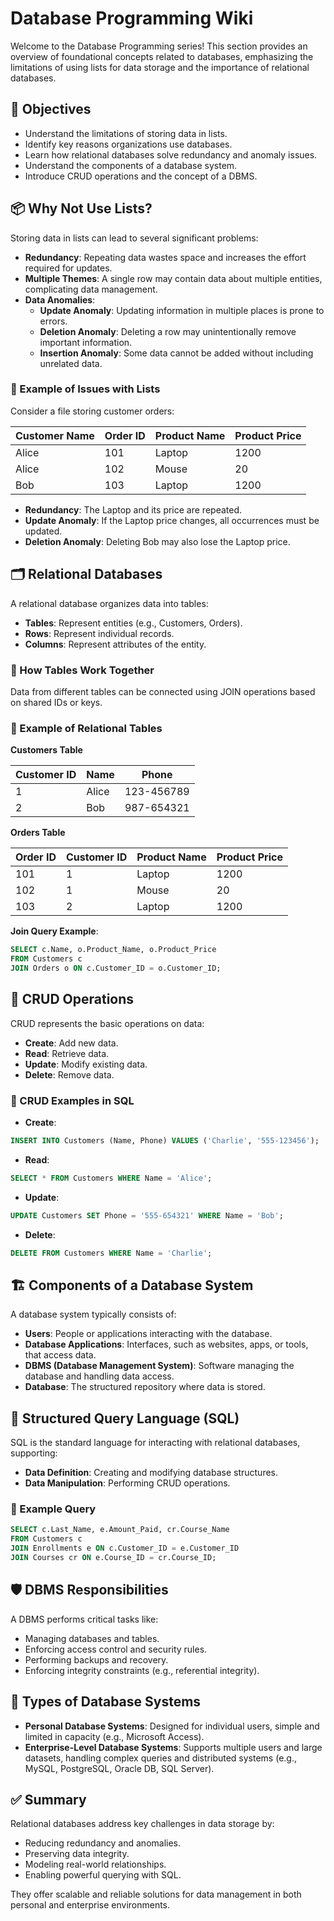 # Database Programming Wiki

Welcome to the Database Programming series! This section provides an overview of foundational concepts related to databases, emphasizing the limitations of using lists for data storage and the importance of relational databases.

## 🎯 Objectives
- Understand the limitations of storing data in lists.
- Identify key reasons organizations use databases.
- Learn how relational databases solve redundancy and anomaly issues.
- Understand the components of a database system.
- Introduce CRUD operations and the concept of a DBMS.

## 📦 Why Not Use Lists?
Storing data in lists can lead to several significant problems:

- **Redundancy**: Repeating data wastes space and increases the effort required for updates.
- **Multiple Themes**: A single row may contain data about multiple entities, complicating data management.
- **Data Anomalies**:
  - **Update Anomaly**: Updating information in multiple places is prone to errors.
  - **Deletion Anomaly**: Deleting a row may unintentionally remove important information.
  - **Insertion Anomaly**: Some data cannot be added without including unrelated data.

### 🌟 Example of Issues with Lists
Consider a file storing customer orders:

| Customer Name | Order ID | Product Name | Product Price |
|---------------|----------|--------------|---------------|
| Alice         | 101      | Laptop       | 1200          |
| Alice         | 102      | Mouse        | 20            |
| Bob           | 103      | Laptop       | 1200          |

- **Redundancy**: The Laptop and its price are repeated.
- **Update Anomaly**: If the Laptop price changes, all occurrences must be updated.
- **Deletion Anomaly**: Deleting Bob may also lose the Laptop price.

## 🗂️ Relational Databases
A relational database organizes data into tables:

- **Tables**: Represent entities (e.g., Customers, Orders).
- **Rows**: Represent individual records.
- **Columns**: Represent attributes of the entity.

### 🔗 How Tables Work Together
Data from different tables can be connected using JOIN operations based on shared IDs or keys.

### 🌟 Example of Relational Tables
**Customers Table**

| Customer ID | Name  | Phone       |
|-------------|-------|-------------|
| 1           | Alice | 123-456789  |
| 2           | Bob   | 987-654321  |

**Orders Table**

| Order ID | Customer ID | Product Name | Product Price |
|----------|-------------|--------------|---------------|
| 101      | 1           | Laptop       | 1200          |
| 102      | 1           | Mouse        | 20            |
| 103      | 2           | Laptop       | 1200          |

**Join Query Example**:
```sql
SELECT c.Name, o.Product_Name, o.Product_Price 
FROM Customers c
JOIN Orders o ON c.Customer_ID = o.Customer_ID;
```

## 🔄 CRUD Operations
CRUD represents the basic operations on data:

- **Create**: Add new data.
- **Read**: Retrieve data.
- **Update**: Modify existing data.
- **Delete**: Remove data.

### 🌟 CRUD Examples in SQL
- **Create**:
```sql
INSERT INTO Customers (Name, Phone) VALUES ('Charlie', '555-123456');
```
- **Read**:
```sql
SELECT * FROM Customers WHERE Name = 'Alice';
```
- **Update**:
```sql
UPDATE Customers SET Phone = '555-654321' WHERE Name = 'Bob';
```
- **Delete**:
```sql
DELETE FROM Customers WHERE Name = 'Charlie';
```

## 🏗️ Components of a Database System
A database system typically consists of:

- **Users**: People or applications interacting with the database.
- **Database Applications**: Interfaces, such as websites, apps, or tools, that access data.
- **DBMS (Database Management System)**: Software managing the database and handling data access.
- **Database**: The structured repository where data is stored.

## 🧪 Structured Query Language (SQL)
SQL is the standard language for interacting with relational databases, supporting:

- **Data Definition**: Creating and modifying database structures.
- **Data Manipulation**: Performing CRUD operations.

### 🌟 Example Query
```sql
SELECT c.Last_Name, e.Amount_Paid, cr.Course_Name
FROM Customers c
JOIN Enrollments e ON c.Customer_ID = e.Customer_ID
JOIN Courses cr ON e.Course_ID = cr.Course_ID;
```

## 🛡️ DBMS Responsibilities
A DBMS performs critical tasks like:

- Managing databases and tables.
- Enforcing access control and security rules.
- Performing backups and recovery.
- Enforcing integrity constraints (e.g., referential integrity).

## 🧩 Types of Database Systems
- **Personal Database Systems**: Designed for individual users, simple and limited in capacity (e.g., Microsoft Access).
- **Enterprise-Level Database Systems**: Supports multiple users and large datasets, handling complex queries and distributed systems (e.g., MySQL, PostgreSQL, Oracle DB, SQL Server).

## ✅ Summary
Relational databases address key challenges in data storage by:

- Reducing redundancy and anomalies.
- Preserving data integrity.
- Modeling real-world relationships.
- Enabling powerful querying with SQL.

They offer scalable and reliable solutions for data management in both personal and enterprise environments.
